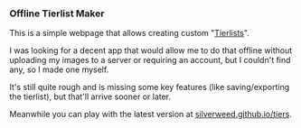 ### Offline Tierlist Maker

This is a simple webpage that allows creating custom "[Tierlists](https://knowyourmeme.com/memes/tier-lists)".

I was looking for a decent app that would allow me to do that offline without uploading my images to a server or requiring an account, but I couldn't find any, so I made one myself.

It's still quite rough and is missing some key features (like saving/exporting the tierlist), but that'll arrive sooner or later.

Meanwhile you can play with the latest version at [silverweed.github.io/tiers](https://silverweed.github.io/tiers).
